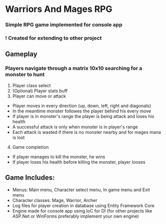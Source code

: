 # Warriors And Mages RPG
### Simple RPG game implemented for console app
### ! Created for extending to other project

## Gameplay
### Players navigate through a matrix 10x10 searching for a monster to hunt
1. Player class select
2. (Optional) Player stats buff
3. Player can move or attack
- Player moves in every direction (up, down, left, right and diagonals)
- In the meantime monster followes the player behind his every move
- If player is in monster's range the player is being attack and loses his health
- A successful attack is only when monster is in player's range
- Each attack is wasted if there is no monster nearby and for mages mana is lost
4. Game completion
- If player manages to kill the monster, he wins
- If player loses his health before killing the monster, player looses

## Game Includes:
- Menus: Main menu, Character select menu, In game menu and Exit menu
- Character classes: Mage, Warrior, Archer
- Log files for player creation in database using Entity Framework Core
- Engine made for console app using IoC for DI (for other projects like ASP.Net or WinForms preferably implement your own engine)
